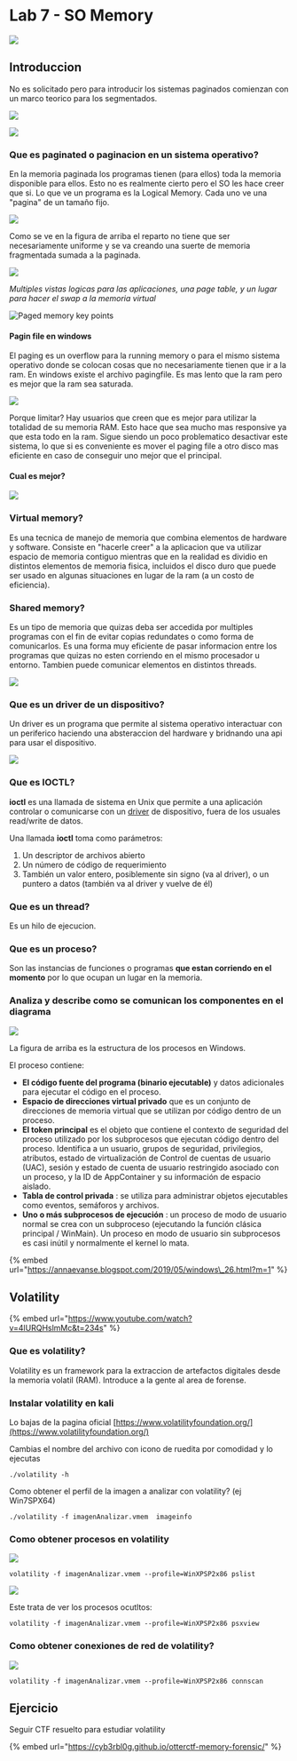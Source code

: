 # Lab 7 - SO Memory

![](../../.gitbook/assets/imagen%20%28401%29.png)

## Introduccion

No es solicitado pero para introducir los sistemas paginados comienzan con un marco teorico para los segmentados.

![](../../.gitbook/assets/imagen%20%28406%29.png)

![](../../.gitbook/assets/imagen%20%28404%29.png)

### Que es paginated o paginacion en un sistema operativo?

En la memoria paginada los programas tienen \(para ellos\) toda la memoria disponible para ellos. Esto no es realmente cierto pero el SO les hace creer que si. Lo que ve un programa es la Logical Memory. Cada uno ve una "pagina" de un tamaño fijo.

![](../../.gitbook/assets/imagen%20%28403%29.png)

Como se ve en la figura de arriba el reparto no tiene que ser necesariamente uniforme y se va creando una suerte de memoria fragmentada sumada a la paginada.

![](../../.gitbook/assets/imagen%20%28395%29.png)

_Multiples vistas logicas para las aplicaciones, una page table, y un lugar para hacer el swap a la memoria virtual_

![Paged memory key points](../../.gitbook/assets/imagen%20%28397%29.png)

#### Pagin file en windows

El paging es un overflow para la running memory o para el mismo sistema operativo donde se colocan cosas que no necesariamente tienen que ir a la ram. En windows existe el archivo pagingfile. Es mas lento que la ram pero es mejor que la ram sea saturada.

![](../../.gitbook/assets/imagen%20%28398%29.png)

Porque limitar? Hay usuarios que creen que es mejor para utilizar la totalidad de su memoria RAM. Esto hace que sea mucho mas responsive ya que esta todo en la ram. Sigue siendo un poco problematico desactivar este sistema, lo que si es conveniente es mover el paging file a otro disco mas eficiente en caso de conseguir uno mejor que el principal.

#### Cual es mejor?

![](../../.gitbook/assets/imagen%20%28408%29.png)

### Virtual memory?

Es una tecnica de manejo de memoria que combina elementos de hardware y software. Consiste en "hacerle creer" a la aplicacion que va utilizar espacio de memoria contiguo mientras que en la realidad es dividio en distintos elementos de memoria fisica, incluidos el disco duro que puede ser usado en algunas situaciones en lugar de la ram \(a un costo de eficiencia\).

### Shared memory?

Es un tipo de memoria que quizas deba ser accedida por multiples programas con el fin de evitar copias redundates o como forma de comunicarlos. Es una forma muy eficiente de pasar informacion entre  los programas que quizas no esten corriendo en el mismo procesador u entorno. Tambien puede comunicar elementos en distintos threads.

![](../../.gitbook/assets/imagen%20%28399%29.png)



### Que es un driver de un dispositivo?

Un driver es un programa que permite al sistema operativo interactuar con un periferico haciendo una absteraccion del hardware y bridnando una api para usar el dispositivo.

![](../../.gitbook/assets/imagen%20%28396%29.png)

### Que es IOCTL?

 **ioctl** es una llamada de sistema en Unix que permite a una aplicación controlar o comunicarse con un [driver](https://es.wikipedia.org/wiki/Driver) de dispositivo, fuera de los usuales read/write de datos.

Una llamada **ioctl** toma como parámetros:

1. Un descriptor de archivos abierto
2. Un número de código de requerimiento
3. También un valor entero, posiblemente sin signo \(va al driver\), o un puntero a datos \(también va al driver y vuelve de él\)

### Que es un thread?

Es un hilo de ejecucion.

### Que es un proceso?

Son las instancias de funciones o programas **que estan corriendo en el momento** por lo que ocupan un lugar en la memoria.



### Analiza y describe como se comunican los componentes en el diagrama

![](../../.gitbook/assets/imagen%20%28407%29.png)



La figura de arriba es la estructura de los procesos en Windows.

El proceso contiene:

* **El código fuente del programa \(binario ejecutable\)** y datos adicionales para ejecutar el código en el proceso.
* **Espacio de direcciones virtual privado** que es un conjunto de direcciones de memoria virtual que se utilizan por código dentro de un proceso.
* **El token principal** es el objeto que contiene el contexto de seguridad del proceso utilizado por los subprocesos que ejecutan código dentro del proceso. Identifica a un usuario, grupos de seguridad, privilegios, atributos, estado de virtualización de Control de cuentas de usuario \(UAC\), sesión y estado de cuenta de usuario restringido asociado con un proceso, y la ID de AppContainer y su información de espacio aislado.
* **Tabla de control privada** : se utiliza para administrar objetos ejecutables como eventos, semáforos y archivos.
* **Uno o más subprocesos de ejecución** : un proceso de modo de usuario normal se crea con un subproceso \(ejecutando la función clásica principal / WinMain\). Un proceso en modo de usuario sin subprocesos es casi inútil y normalmente el kernel lo mata.

{% embed url="https://annaevanse.blogspot.com/2019/05/windows\_26.html?m=1" %}

## Volatility

{% embed url="https://www.youtube.com/watch?v=4lURQHslmMc&t=234s" %}



### Que es volatility?

Volatility es un framework para la extraccion de artefactos digitales desde la memoria volatil \(RAM\). Introduce a la gente al area de forense. 

### Instalar volatility en kali

Lo bajas de la pagina oficial [https://www.volatilityfoundation.org/](https://www.volatilityfoundation.org/)

Cambias el nombre del archivo con icono de ruedita por comodidad y lo ejecutas 

```text
./volatility -h
```

Como obtener el perfil de la imagen a analizar con volatility? \(ej Win7SPX64\)

```text
./volatility -f imagenAnalizar.vmem  imageinfo
```

### Como obtener procesos en volatility

![](../../.gitbook/assets/imagen%20%28434%29.png)



```text
volatility -f imagenAnalizar.vmem --profile=WinXPSP2x86 pslist
```

![](../../.gitbook/assets/imagen%20%28426%29.png)

Este trata de ver los procesos ocutltos:

```text
volatility -f imagenAnalizar.vmem --profile=WinXPSP2x86 psxview
```

### Como obtener conexiones de red de volatility?

![](../../.gitbook/assets/imagen%20%28439%29.png)

```text
volatility -f imagenAnalizar.vmem --profile=WinXPSP2x86 connscan
```

## Ejercicio

Seguir CTF resuelto para estudiar volatility

{% embed url="https://cyb3rbl0g.github.io/otterctf-memory-forensic/" %}



